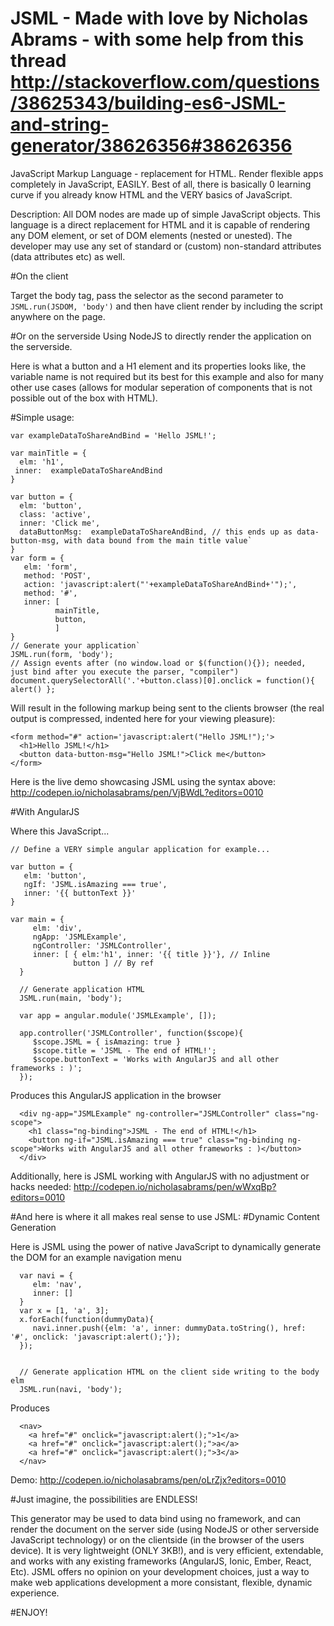 # JSML - Made with love by Nicholas Abrams - with some help from this thread http://stackoverflow.com/questions/38625343/building-es6-JSML-and-string-generator/38626356#38626356

JavaScript Markup Language - replacement for HTML. Render flexible apps completely in JavaScript, EASILY.
Best of all, there is basically 0 learning curve if you already know HTML and the VERY basics of JavaScript.

Description: All DOM nodes are made up of simple JavaScript objects. This language is a direct replacement for HTML and it is capable of rendering any DOM element, or set of DOM elements (nested or unested). The developer may use any set of standard or (custom) non-standard attributes (data attributes etc) as well. 

#On the client 

Target the body tag, pass the selector as the second parameter to `JSML.run(JSDOM, 'body')` and then have client render by including the script anywhere on the page.



#Or on the serverside
Using NodeJS to directly render the application on the serverside.

Here is what a button and a H1 element and its properties looks like, the variable name is not required but its best for this example and also for many other use cases (allows for modular seperation of components that is not possible out of the box with HTML).

#Simple usage:

    var exampleDataToShareAndBind = 'Hello JSML!';

    var mainTitle = {
      elm: 'h1',
     inner:  exampleDataToShareAndBind
    }

    var button = {
      elm: 'button',
      class: 'active',
      inner: 'Click me',
      dataButtonMsg:  exampleDataToShareAndBind, // this ends up as data-button-msg, with data bound from the main title value`
    }
    var form = {
       elm: 'form',
       method: 'POST',
       action: 'javascript:alert("'+exampleDataToShareAndBind+'");',
       method: '#',
       inner: [
              mainTitle,
              button,
              ]
    }
    // Generate your application`
    JSML.run(form, 'body');
    // Assign events after (no window.load or $(function(){}); needed, just bind after you execute the parser, "compiler")
    document.querySelectorAll('.'+button.class)[0].onclick = function(){ alert() };

Will result in the following markup being sent to the clients browser (the real output is compressed, indented here for your viewing pleasure):

    <form method="#" action='javascript:alert("Hello JSML!");'>
      <h1>Hello JSML!</h1>
      <button data-button-msg="Hello JSML!">Click me</button>
    </form>

Here is the live demo showcasing JSML using the syntax above: http://codepen.io/nicholasabrams/pen/VjBWdL?editors=0010

#With AngularJS

Where this JavaScript...
      
    // Define a VERY simple angular application for example...

    var button = {
       elm: 'button',
       ngIf: 'JSML.isAmazing === true',
       inner: '{{ buttonText }}'
    }

    var main = {
         elm: 'div',
         ngApp: 'JSMLExample',
         ngController: 'JSMLController',
         inner: [ { elm:'h1', inner: '{{ title }}'}, // Inline
                  button ] // By ref
      }
      
      // Generate application HTML
      JSML.run(main, 'body');
      
      var app = angular.module('JSMLExample', []);
      
      app.controller('JSMLController', function($scope){
         $scope.JSML = { isAmazing: true }
         $scope.title = 'JSML - The end of HTML!';
         $scope.buttonText = 'Works with AngularJS and all other frameworks : )';
      }); 

Produces this AngularJS application in the browser
 
      <div ng-app="JSMLExample" ng-controller="JSMLController" class="ng-scope">
        <h1 class="ng-binding">JSML - The end of HTML!</h1>
        <button ng-if="JSML.isAmazing === true" class="ng-binding ng-scope">Works with AngularJS and all other frameworks : )</button>
      </div>

Additionally, here is JSML working with AngularJS with no adjustment or hacks needed: http://codepen.io/nicholasabrams/pen/wWxqBp?editors=0010

#And here is where it all makes real sense to use JSML:
#Dynamic Content Generation

Here is JSML using the power of native JavaScript to dynamically generate the DOM for an example navigation menu
      
      var navi = {
         elm: 'nav',
         inner: []
      }
      var x = [1, 'a', 3]; 
      x.forEach(function(dummyData){
         navi.inner.push({elm: 'a', inner: dummyData.toString(), href: '#', onclick: 'javascript:alert();'});   
      });
      
      
      // Generate application HTML on the client side writing to the body elm
      JSML.run(navi, 'body');

Produces

      <nav>
        <a href="#" onclick="javascript:alert();">1</a>
        <a href="#" onclick="javascript:alert();">a</a>
        <a href="#" onclick="javascript:alert();">3</a>
      </nav>

Demo: http://codepen.io/nicholasabrams/pen/oLrZjx?editors=0010

#Just imagine, the possibilities are ENDLESS!

This generator may be used to data bind using no framework, and can render the document on the server side (using NodeJS or other serverside JavaScript technology) or on the clientside (in the browser of the users device). It is very lightweight (ONLY 3KB!), and is very efficient, extendable, and works with any existing frameworks (AngularJS, Ionic, Ember, React, Etc). JSML offers no opinion on your development choices, just a way to make web applications development a more consistant, flexible, dynamic experience.

#ENJOY!
